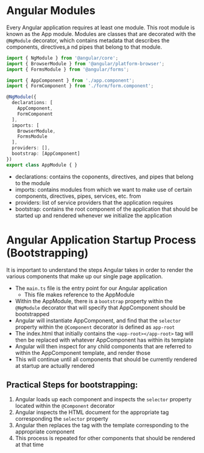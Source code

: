 # Angular Modules

Every Angular application requires at least one module. This root module is known as the App module. Modules are classes that are decorated with the `@NgModule` decorator, which contains metadata that describes the components, directives,a nd pipes that belong to that module.

```typescript
import { NgModule } from '@angular/core';
import { BrowserModule } from '@angular/platform-browser';
import { FormsModule } from '@angular/forms';

import { AppComponent } from './app.component';
import { FormComponent } from './form/form.component';

@NgModule({
  declarations: [
    AppComponent,
    FormComponent
  ],
  imports: [
    BrowserModule,
    FormsModule
  ],
  providers: [],
  bootstrap: [AppComponent]
})
export class AppModule { }
```
- declarations: contains the coponents, directives, and pipes that belong to the module
- imports: contains modules from which we want to make use of certain components, directives, pipes, services, etc. from
- providers: list of service providers that the application requires
- bootstrap: contains the root component of the application that should be started up and rendered whenever we initialize the application

# Angular Application Startup Process (Bootstrapping)
It is important to understand the steps Angular takes in order to render the various components that make up our single page application.

- The `main.ts` file is the entry point for our Angular application
    - This file makes reference to the AppModule
- Within the AppModule, there is a `bootstrap` property within the `@NgModule` decorator that will specify that AppComponent should be bootstrapped
- Angular will instantiate AppComponent, and find that the `selector` property within the `@Component` decorator is defined as `app-root`
- The index.html that initially contains the `<app-root></app-root>` tag will then be replaced with whatever AppComponent has within its template
- Angular will then inspect for any child components that are referred to within the AppComponent template, and render those
- This will continue until all components that should be currently rendered at startup are actually rendered

## Practical Steps for bootstrapping:
1. Angular loads up each component and inspects the `selector` property located within the `@Component` decorator
2. Angular inspects the HTML document for the appropriate tag corresponding the `selector` property
3. Angular then replaces the tag with the template corresponding to the appropriate component
4. This process is repeated for other components that should be rendered at that time